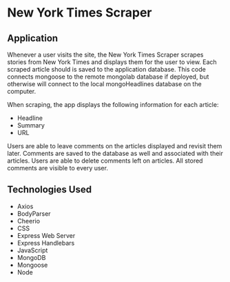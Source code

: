 # New York Times Scraper

<!-- * [NYT_Scraper] () -->

## Application

Whenever a user visits the site, the New York Times Scraper scrapes stories from New York Times and displays them for the user to view. Each scraped article should is saved to the application database.  This code connects mongoose to the remote mongolab database if deployed, but otherwise will connect to the local mongoHeadlines database on the computer.

When scraping, the app displays the following information for each article:
- Headline
- Summary
- URL

Users are able to leave comments on the articles displayed and revisit them later. Comments are saved to the database as well and associated with their articles. Users are able to delete comments left on articles. All stored comments are visible to every user.

## Technologies Used
- Axios
- BodyParser
- Cheerio
- CSS
- Express Web Server
- Express Handlebars
- JavaScript
- MongoDB
- Mongoose
- Node
